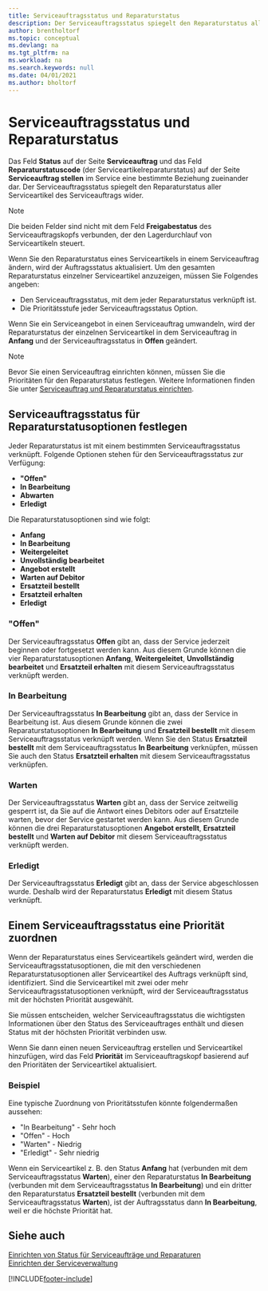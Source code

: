 ```yaml
---
title: Serviceauftragsstatus und Reparaturstatus
description: Der Serviceauftragsstatus spiegelt den Reparaturstatus aller Serviceartikel des Serviceauftrags wider.
author: brentholtorf
ms.topic: conceptual
ms.devlang: na
ms.tgt_pltfrm: na
ms.workload: na
ms.search.keywords: null
ms.date: 04/01/2021
ms.author: bholtorf
---
```

# Serviceauftragsstatus und Reparaturstatus

Das Feld **Status** auf der Seite **Serviceauftrag** und das Feld **Reparaturstatuscode** (der Serviceartikelreparaturstatus) auf der Seite **Serviceauftrag stellen** im Service eine bestimmte Beziehung zueinander dar. Der Serviceauftragsstatus spiegelt den Reparaturstatus aller Serviceartikel des Serviceauftrags wider.  

> [!NOTE]  
> Die beiden Felder sind nicht mit dem Feld **Freigabestatus** des Serviceauftragskopfs verbunden, der den Lagerdurchlauf von Serviceartikeln steuert.  

Wenn Sie den Reparaturstatus eines Serviceartikels in einem Serviceauftrag ändern, wird der Auftragsstatus aktualisiert. Um den gesamten Reparaturstatus einzelner Serviceartikel anzuzeigen, müssen Sie Folgendes angeben:  

* Den Serviceauftragsstatus, mit dem jeder Reparaturstatus verknüpft ist.  
* Die Prioritätsstufe jeder Serviceauftragsstatus Option.  

Wenn Sie ein Serviceangebot in einen Serviceauftrag umwandeln, wird der Reparaturstatus der einzelnen Serviceartikel in dem Serviceauftrag in **Anfang** und der Serviceauftragsstatus in **Offen** geändert.  

> [!NOTE]
> Bevor Sie einen Serviceauftrag einrichten können, müssen Sie die Prioritäten für den Reparaturstatus festlegen. Weitere Informationen finden Sie unter [Serviceauftrag und Reparaturstatus einrichten](service-order-repair-status.md).

## Serviceauftragsstatus für Reparaturstatusoptionen festlegen

Jeder Reparaturstatus ist mit einem bestimmten Serviceauftragsstatus verknüpft. Folgende Optionen stehen für den Serviceauftragsstatus zur Verfügung:

* **"Offen"**
* **In Bearbeitung**
* **Abwarten**
* **Erledigt**

Die Reparaturstatusoptionen sind wie folgt:

* **Anfang**
* **In Bearbeitung**
* **Weitergeleitet**
* **Unvollständig bearbeitet**
* **Angebot erstellt**
* **Warten auf Debitor**
* **Ersatzteil bestellt**
* **Ersatzteil erhalten**
* **Erledigt**  

### "Offen"

Der Serviceauftragsstatus **Offen** gibt an, dass der Service jederzeit beginnen oder fortgesetzt werden kann. Aus diesem Grunde können die vier Reparaturstatusoptionen **Anfang**, **Weitergeleitet**, **Unvollständig bearbeitet** und **Ersatzteil erhalten** mit diesem Serviceauftragsstatus verknüpft werden.  

### In Bearbeitung

Der Serviceauftragsstatus **In Bearbeitung** gibt an, dass der Service in Bearbeitung ist. Aus diesem Grunde können die zwei Reparaturstatusoptionen **In Bearbeitung** und **Ersatzteil bestellt** mit diesem Serviceauftragsstatus verknüpft werden. Wenn Sie den Status **Ersatzteil bestellt** mit dem Serviceauftragsstatus **In Bearbeitung** verknüpfen, müssen Sie auch den Status **Ersatzteil erhalten** mit diesem Serviceauftragsstatus verknüpfen.  

### Warten

Der Serviceauftragsstatus **Warten** gibt an, dass der Service zeitweilig gesperrt ist, da Sie auf die Antwort eines Debitors oder auf Ersatzteile warten, bevor der Service gestartet werden kann. Aus diesem Grunde können die drei Reparaturstatusoptionen **Angebot erstellt**, **Ersatzteil bestellt** und **Warten auf Debitor** mit diesem Serviceauftragsstatus verknüpft werden.  

### Erledigt

Der Serviceauftragsstatus **Erledigt** gibt an, dass der Service abgeschlossen wurde. Deshalb wird der Reparaturstatus **Erledigt** mit diesem Status verknüpft.  

## Einem Serviceauftragsstatus eine Priorität zuordnen

Wenn der Reparaturstatus eines Serviceartikels geändert wird, werden die Serviceauftragsstatusoptionen, die mit den verschiedenen Reparaturstatusoptionen aller Serviceartikel des Auftrags verknüpft sind, identifiziert. Sind die Serviceartikel mit zwei oder mehr Serviceauftragsstatusoptionen verknüpft, wird der Serviceauftragsstatus mit der höchsten Priorität ausgewählt.  

Sie müssen entscheiden, welcher Serviceauftragsstatus die wichtigsten Informationen über den Status des Serviceauftrages enthält und diesen Status mit der höchsten Priorität verbinden usw.  

Wenn Sie dann einen neuen Serviceauftrag erstellen und Serviceartikel hinzufügen, wird das Feld **Priorität** im Serviceauftragskopf basierend auf den Prioritäten der Serviceartikel aktualisiert.  

### Beispiel

Eine typische Zuordnung von Prioritätsstufen könnte folgendermaßen aussehen:  

* "In Bearbeitung" - Sehr hoch  
* "Offen" - Hoch  
* "Warten" - Niedrig  
* "Erledigt" - Sehr niedrig  

Wenn ein Serviceartikel z. B. den Status **Anfang** hat (verbunden mit dem Serviceauftragsstatus **Warten**), einer den Reparaturstatus **In Bearbeitung** (verbunden mit dem Serviceauftragsstatus **In Bearbeitung**) und ein dritter den Reparaturstatus **Ersatzteil bestellt** (verbunden mit dem Serviceauftragsstatus **Warten**), ist der Auftragsstatus dann **In Bearbeitung**, weil er die höchste Priorität hat.  

## Siehe auch

[Einrichten von Status für Serviceaufträge und Reparaturen](service-order-repair-status.md)  
[Einrichten der Serviceverwaltung](service-setup-service.md)  


[!INCLUDE[footer-include](includes/footer-banner.md)]